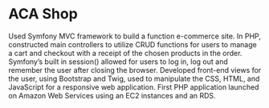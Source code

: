 # ACA Shop

Used Symfony MVC framework to build a function e-commerce site. In PHP, constructed main controllers to utilize CRUD functions for users to manage a cart and checkout with a receipt of the chosen products in the order. Symfony’s built in session() allowed for users to log in, log out and remember the user after closing the browser. Developed front-end views for the user, using Bootstrap and Twig, used to manipulate the CSS, HTML, and JavaScript for a responsive web application. First PHP application launched on Amazon Web Services using an EC2 instances and an RDS.

